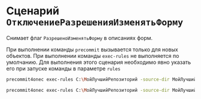 # Сценарий `ОтключениеРазрешенияИзменятьФорму`

Cнимает флаг `РазрешеноИзменятьФорму` в описаниях форм.

При выполнении команды `precommit` вызывается только для новых объектов.
При выполнении команды `exec-rules` не выполняется по умолчанию. Для выполнения этого сценария необходимо явно указать его при запуске команды в параметре `rules`

```bash
precommit4onec exec-rules C:\МойЛучшийРепозиторий -source-dir МойЛучшийИсходныйКод\НоваяПапка4 -rules ОтключениеРазрешенияИзменятьФорму  
```

```bash
precommit4onec exec-rules C:\МойЛучшийРепозиторий -source-dir МойЛучшийИсходныйКод\НоваяПапка4 -rules "ОтключениеРазрешенияИзменятьФорму,ПроверкаНецензурныхСлов"
```
